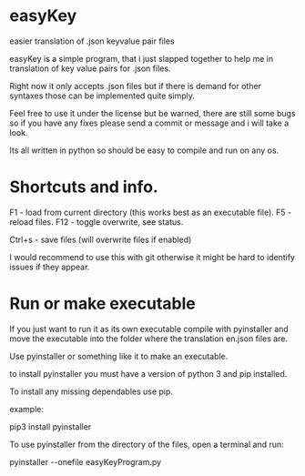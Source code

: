 # easyKey
easier translation of .json keyvalue pair files





easyKey is a simple program, that i just slapped together to help me in translation of key value pairs for .json files.

Right now it only accepts .json files but if there is demand for other syntaxes those can be implemented quite simply.


Feel free to use it under the license but be warned, there are still some bugs so if you have any fixes please send a commit or message and i will take a look.

Its all written in python so should be easy to compile and run on any os. 







# Shortcuts and info.


F1 - load from current directory (this works best as an executable file).
F5 - reload files.
F12 - toggle overwrite, see status. 

Ctrl+s - save files (will overwrite files if enabled)




I would recommend to use this with git otherwise it might be hard to identify issues if they appear.




# Run or make executable

If you just want to run it as its own executable compile with pyinstaller and move the executable into the folder where the translation en.json files are. 

Use pyinstaller or something like it to make an executable.

to install pyinstaller you must have a version of python 3 and pip installed.

To install any missing dependables use pip.

example:

pip3 install pyinstaller


To use pyinstaller from the directory of the files, open a terminal and run:

pyinstaller --onefile easyKeyProgram.py




